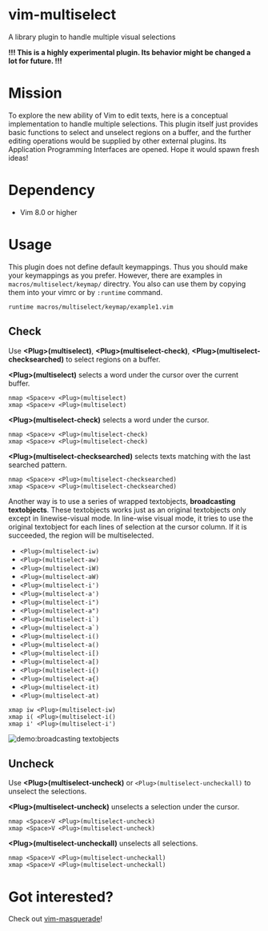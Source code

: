 # vim-multiselect

A library plugin to handle multiple visual selections

**!!! This is a highly experimental plugin. Its behavior might be changed a lot for future. !!!**

# Mission

To explore the new ability of Vim to edit texts, here is a conceptual implementation to handle multiple selections. This plugin itself just provides basic functions to select and unselect regions on a buffer, and the further editing operations would be supplied by other external plugins. Its Application Programming Interfaces are opened. Hope it would spawn fresh ideas!

# Dependency

- Vim 8.0 or higher

# Usage

This plugin does not define default keymappings. Thus you should make your keymappings as you prefer. However, there are examples in `macros/multiselect/keymap/` directry. You also can use them by copying them into your vimrc or by `:runtime` command.

```vim
runtime macros/multiselect/keymap/example1.vim
```

## Check
Use **\<Plug\>(multiselect)**, **\<Plug\>(multiselect-check)**, **\<Plug\>(multiselect-checksearched)** to select regions on a buffer.

**\<Plug\>(multiselect)** selects a word under the cursor over the current buffer.

```vim
nmap <Space>v <Plug>(multiselect)
xmap <Space>v <Plug>(multiselect)
```

**\<Plug\>(multiselect-check)** selects a word under the cursor.

```vim
nmap <Space>v <Plug>(multiselect-check)
xmap <Space>v <Plug>(multiselect-check)
```

**\<Plug\>(multiselect-checksearched)** selects texts matching with the last searched pattern.

```vim
nmap <Space>v <Plug>(multiselect-checksearched)
xmap <Space>v <Plug>(multiselect-checksearched)
```

Another way is to use a series of wrapped textobjects, **broadcasting textobjects**. These textobjects works just as an original textobjects only except in linewise-visual mode. In line-wise visual mode, it tries to use the original textobject for each lines of selection at the cursor column. If it is succeeded, the region will be multiselected.
- `<Plug>(multiselect-iw)`
- `<Plug>(multiselect-aw)`
- `<Plug>(multiselect-iW)`
- `<Plug>(multiselect-aW)`
- `<Plug>(multiselect-i')`
- `<Plug>(multiselect-a')`
- `<Plug>(multiselect-i")`
- `<Plug>(multiselect-a")`
- ``<Plug>(multiselect-i`)``
- ``<Plug>(multiselect-a`)``
- `<Plug>(multiselect-i()`
- `<Plug>(multiselect-a()`
- `<Plug>(multiselect-i[)`
- `<Plug>(multiselect-a[)`
- `<Plug>(multiselect-i{)`
- `<Plug>(multiselect-a{)`
- `<Plug>(multiselect-it)`
- `<Plug>(multiselect-at)`

```vim
xmap iw <Plug>(multiselect-iw)
xmap i( <Plug>(multiselect-i()
xmap i' <Plug>(multiselect-i')
```

![demo:broadcasting textobjects](https://imgur.com/0HDDUE9.gif)


## Uncheck
Use **\<Plug\>(multiselect-uncheck)** or `<Plug>(multiselect-uncheckall)` to unselect the selections.

**\<Plug\>(multiselect-uncheck)** unselects a selection under the cursor.

```vim
nmap <Space>V <Plug>(multiselect-uncheck)
xmap <Space>V <Plug>(multiselect-uncheck)
```

**\<Plug\>(multiselect-uncheckall)** unselects all selections.

```vim
nmap <Space>V <Plug>(multiselect-uncheckall)
xmap <Space>V <Plug>(multiselect-uncheckall)
```


# Got interested?

Check out [vim-masquerade](https://github.com/machakann/vim-masquerade)!
